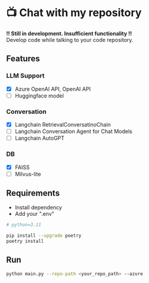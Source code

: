 # 📺 Chat with my repository

**!! Still in development. Insufficient functionality !!**  
Develop code while talking to your code repository.

## Features
### LLM Support
- [x] Azure OpenAI API, OpenAI API
- [ ] Huggingface model
### Conversation
- [x] Langchain RetrievalConversatinoChain
- [ ] Langchain Conversation Agent for Chat Models
- [ ] Langchain AutoGPT
### DB
- [x] FAISS
- [ ] Milvus-lite

## Requirements
- Install dependency
- Add your ".env"
```sh
# python=3.11

pip install --upgrade poetry
poetry install
```

## Run

```sh
python main.py --repo-path <your_repo_path> --azure
```